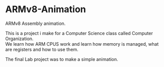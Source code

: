 # ARMv8-Animation
ARMv8 Assembly animation. 


This is a project i make for a Computer Science class called Computer Organization.  
We learn how ARM CPUS work and learn how memory is managed, what are registers and how to use them. 

The final Lab project was to make a simple animation.
